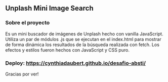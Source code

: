 ## Unplash Mini Image Search

### Sobre el proyecto

Es un mini buscador de imágenes de Unplash hecho con vanilla JavaScript. Utiliza un par de módulos .js que se ejecutan en el index.html para mostrar de forma dinámica los resultados de la búsqueda realizada con fetch. Los efectos y estilos fueron hechos con JavaScript y CSS puro.

### Deploy: https://cynthiadaubert.github.io/desafio-absti/

Gracias por ver!
